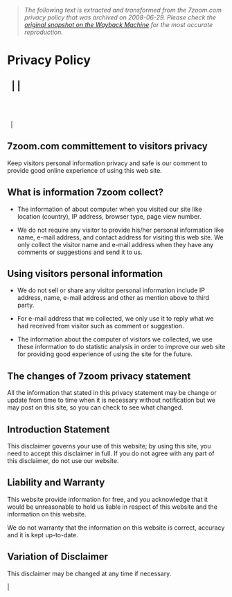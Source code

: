 > *The following text is extracted and transformed from the 7zoom.com privacy policy that was archived on 2008-06-29. Please check the [original snapshot on the Wayback Machine](https://web.archive.org/web/20080629171615id_/http%3A//www.7zoom.com/privacy-policy.html) for the most accurate reproduction.*

# Privacy Policy

  |  |    
---  
   
   
   
  |    
  
## 7zoom.com committement to visitors privacy 

Keep visitors personal information privacy and safe is our comment to provide good online experience of using this web site.

## What is information 7zoom collect?

  * The information of about computer when you visited our site like location (country), IP address, browser type, page view number.



  * We do not require any visitor to provide his/her personal information like name, e-mail address, and contact address for visiting this web site. We only collect the visitor name and e-mail address when they have any comments or suggestions and send it to us.




## Using visitors personal information

  * We do not sell or share any visitor personal information include IP address, name, e-mail address and other as mention above to third party.



  * For e-mail address that we collected, we only use it to reply what we had received from visitor such as comment or suggestion.



  * The information about the computer of visitors we collected, we use these information to do statistic analysis in order to improve our web site for providing good experience of using the site for the future.




## The changes of 7zoom privacy statement

All the information that stated in this privacy statement may be change or update from time to time when it is necessary without notification but we may post on this site, so you can check to see what changed.

## Introduction Statement 

This disclaimer governs your use of this website; by using this site, you need to accept this disclaimer in full. If you do not agree with any part of this disclaimer, do not use our website.

## Liability and Warranty

This website provide information for free, and you acknowledge that it would be unreasonable to hold us liable in respect of this website and the information on this website.

We do not warranty that the information on this website is correct, accuracy and it is kept up-to-date.

## Variation of Disclaimer

This disclaimer may be changed at any time if necessary.

|    
   
 
